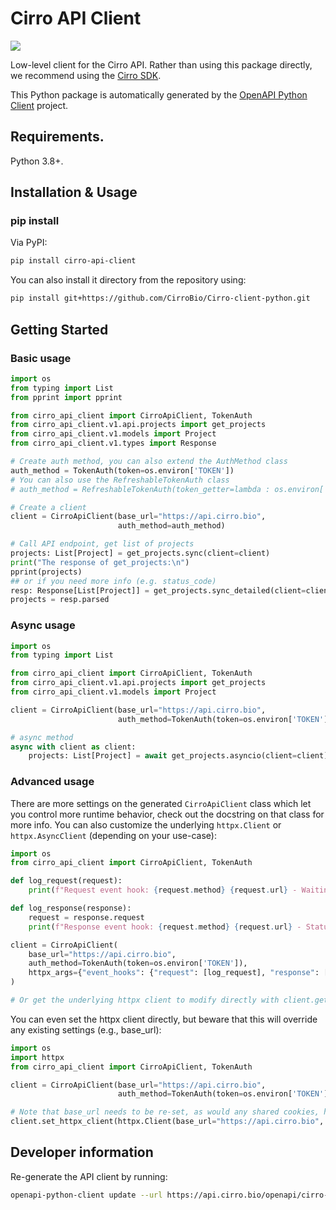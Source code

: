 # Cirro API Client
[![](https://img.shields.io/pypi/v/cirro-api-client.svg)](https://pypi.org/project/cirro_api_client/)

Low-level client for the Cirro API. Rather than using this package directly, we recommend using the [Cirro SDK](https://github.com/CirroBio/Cirro-client).

This Python package is automatically generated by the [OpenAPI Python Client](https://github.com/openapi-generators/openapi-python-client) project.

## Requirements.

Python 3.8+.

## Installation & Usage
### pip install

Via PyPI:
```sh
pip install cirro-api-client
```

You can also install it directory from the repository using:

```sh
pip install git+https://github.com/CirroBio/Cirro-client-python.git
```

## Getting Started

### Basic usage

```python
import os
from typing import List
from pprint import pprint

from cirro_api_client import CirroApiClient, TokenAuth
from cirro_api_client.v1.api.projects import get_projects
from cirro_api_client.v1.models import Project
from cirro_api_client.v1.types import Response

# Create auth method, you can also extend the AuthMethod class
auth_method = TokenAuth(token=os.environ['TOKEN'])
# You can also use the RefreshableTokenAuth class
# auth_method = RefreshableTokenAuth(token_getter=lambda : os.environ['TOKEN'])

# Create a client
client = CirroApiClient(base_url="https://api.cirro.bio",
                        auth_method=auth_method)

# Call API endpoint, get list of projects
projects: List[Project] = get_projects.sync(client=client)
print("The response of get_projects:\n")
pprint(projects)
## or if you need more info (e.g. status_code)
resp: Response[List[Project]] = get_projects.sync_detailed(client=client)
projects = resp.parsed
```

### Async usage
```python
import os
from typing import List

from cirro_api_client import CirroApiClient, TokenAuth
from cirro_api_client.v1.api.projects import get_projects
from cirro_api_client.v1.models import Project

client = CirroApiClient(base_url="https://api.cirro.bio",
                        auth_method=TokenAuth(token=os.environ['TOKEN']))

# async method
async with client as client:
    projects: List[Project] = await get_projects.asyncio(client=client)
```

### Advanced usage

There are more settings on the generated `CirroApiClient` class which let you control more runtime behavior, check out the docstring on that class for more info. You can also customize the underlying `httpx.Client` or `httpx.AsyncClient` (depending on your use-case):

```python
import os
from cirro_api_client import CirroApiClient, TokenAuth

def log_request(request):
    print(f"Request event hook: {request.method} {request.url} - Waiting for response")

def log_response(response):
    request = response.request
    print(f"Response event hook: {request.method} {request.url} - Status {response.status_code}")

client = CirroApiClient(
    base_url="https://api.cirro.bio",
    auth_method=TokenAuth(token=os.environ['TOKEN']),
    httpx_args={"event_hooks": {"request": [log_request], "response": [log_response]}},
)

# Or get the underlying httpx client to modify directly with client.get_httpx_client() or client.get_async_httpx_client()
```

You can even set the httpx client directly, but beware that this will override any existing settings (e.g., base_url):

```python
import os
import httpx
from cirro_api_client import CirroApiClient, TokenAuth

client = CirroApiClient(base_url="https://api.cirro.bio",
                        auth_method=TokenAuth(token=os.environ['TOKEN']))

# Note that base_url needs to be re-set, as would any shared cookies, headers, etc.
client.set_httpx_client(httpx.Client(base_url="https://api.cirro.bio", proxies="http://localhost:8030"))
```

## Developer information

Re-generate the API client by running:

```sh
openapi-python-client update --url https://api.cirro.bio/openapi/cirro-data-latest.yml --config config.yml --custom-template-path=templates/
 ```